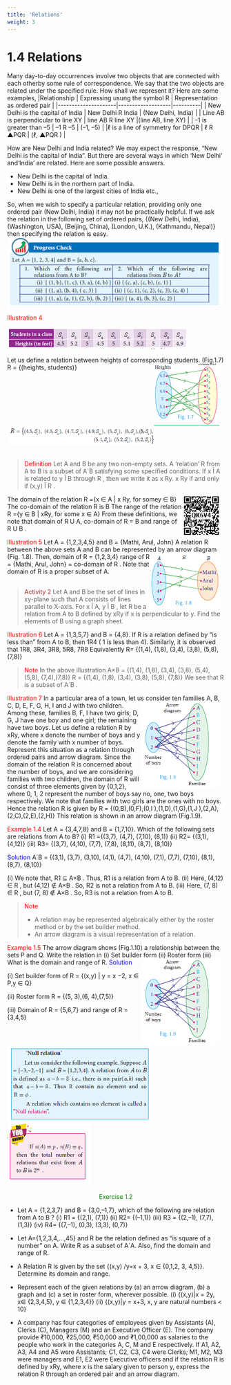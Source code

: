 ```yaml
---
title: 'Relations'
weight: 3
---
```


# 1.4 Relations
Many day-to-day occurrences involve two objects that are connected with each otherby some rule of correspondence. We say that the two objects are related under the specified rule. How shall we represent it? Here are some examples,
|Relationship         | Expressing usung the symbol R       | Representation as ordered pair |
|---------------------|-------------------|----------|
| New Delhi is the capital of India       | New Delhi R India      | (New Delhi, India) |
| Line AB is perpendicular to line XY        | line AB R line XY      |(line AB, line XY) |
| –1 is greater than –5       | –1 R –5      | (–1, –5) |
|ℓ is a line of symmetry for DPQR | ℓ R ▲PQR    | (ℓ, ▲PQR )  |

How are New Delhi and India related? We may expect the response, “New Delhi is the capital of India”. But there are several ways in which ‘New Delhi’ and‘India’ are related. Here are some possible answers.

* New Delhi is the capital of India.
* New Delhi is in the northern part of India.
* New Delhi is one of the largest cities of India etc.,

So, when we wish to specify a particular relation, providing only one ordered pair (New Delhi, India) it may not be practically helpful. If we ask the relation in the following
set of ordered pairs,
{(New Delhi, India), (Washington, USA), (Beijing, China), (London, U.K.), (Kathmandu, Nepal)} then specifying the relation is easy.
![Alt text](image-2.png) 

<span style="color:red;">Illustration 4</span>

![Alt text](image-3.png)

Let us define a relation between heights of corresponding
students. (Fig.1.7) <img src="image1_7.png" alt="4.15" style="float:right; margin-right:10px;"/>
R = {(heights, students)}
![Alt text](image-4.png)

##
> <span style="color:red;">Definition</span>
> Let A and B be any two non-empty sets. A ‘relation’ R from A to B is a subset of
A´B satisfying some specified conditions. If x Î A is related to y Î B through R , then
we write it as x Ry. x Ry if and only if (x,y) Î R .


 <img src="qr3.png" alt="4.15" style="float:right; margin-right:10px;"/>
The domain of the relation R ={x ∈ A | x Ry, for somey ∈ B}
The co-domain of the relation R is B
The range of the relation R ={y ∈ B | xRy, for some x ∈ A}
From these definitions, we note that domain of R U A, co-domain
of R = B and range of R U B .

> 
<span style="color:red;">Illustration 5</span>
Let A = {1,2,3,4,5} and B = {Mathi, Arul, John} 
A relation R between the above sets A and B can be represented by an arrow diagram (Fig. 1.8).  <img src="image1_8.png" alt="4.15" style="float:right; margin-right:10px;"/>
Then, domain of R = {1,2,3,4} range of R = {Mathi, Arul, John} = co-domain of R . 
Note that domain of R is a proper subset of A.


##
> <span style="color:brown;">Activity 2</span>
> Let A and B be the set of lines in xy-plane such that A consists of lines parallel to
X-axis. For x Î A, y Î B , let R be a relation from A to B defined by xRy if x is perpendicular to y. Find the elements of B using a graph sheet.


<span style="color:red;">Illustration 6</span>
Let A = {1,3,5,7} and B = {4,8}. If R is a relation defined by “is less than” from
A to B, then 1R4 ( 1 is less than 4). Similarly, it is observed that 1R8, 3R4, 3R8,
5R8, 7R8
Equivalently R= {(1,4), (1,8), (3,4), (3,8), (5,8), (7,8)}

> <span style="color:red;">Note</span>
> In the above illustration A×B = {(1,4), (1,8), (3,4), (3,8), (5,4), (5,8), (7,4),(7,8)}
R = {(1,4), (1,8), (3,4), (3,8), (5,8), (7,8)} We see that R is a subset of A´B .

<span style="color:red;">Illustration 7</span>
In a particular area of a town, let us consider ten families<img src="image1_9.png" alt="4.15" style="float:right; margin-right:10px;"/>
A, B, C, D, E, F, G, H, I and J with two children. Among 
these, families B, F, I have two girls; D, G, J have one boy and
one girl; the remaining have two boys. Let us define a relation
R by xRy, where x denote the number of boys and y denote
the family with x number of boys. Represent this situation as
a relation through ordered pairs and arrow diagram.
Since the domain of the relation R is concerned about
the number of boys, and we are considering families with two
children, the domain of R will consist of three elements given by {0,1,2}, where 0, 1, 2
represent the number of boys say no, one, two boys respectively. We note that families
with two girls are the ones with no boys. Hence the relation R is given by
R = {(0,B),(0,F),(0,I ),(1,D),(1,G),(1,J ),(2,A),(2,C),(2,E),(2,H)}
This relation is shown in an arrow diagram (Fig.1.9).

<span style="color:red;">Example 1.4 </span> Let A = {3,4,7,8} and B = {1,7,10}. Which of the following sets are relations
from A to B?
(i) R1 ={(3,7), (4,7), (7,10), (8,1)} (ii) R2= {(3,1), (4,12)}
(iii) R3= {(3,7), (4,10), (7,7), (7,8), (8,11), (8,7), (8,10)}

<span style="color:blue;">Solution </span> A´B = {(3,1), (3,7), (3,10), (4,1), (4,7), (4,10), (7,1), (7,7), (7,10), (8,1), (8,7), (8,10)}

(i) We note that, R1 ⊆ A×B . Thus, R1 is a relation from A to B.
(ii) Here, (4,12) ∈ R , but (4,12)  ∉ A×B . So, R2 is not a relation from A to B.
(iii) Here, (7, 8) ∈ R , but (7, 8) ∉ A×B . So, R3 is not a relation from A to B.

> <span style="color:red;">Note</span>
>* A relation may be represented algebraically either by the roster method or by the set builder method.
> * An arrow diagram is a visual representation of a relation.


<span style="color:red;">Example 1.5 </span> The arrow diagram shows (Fig.1.10) a relationship between the sets P and Q. Write the relation in (i) Set builder form (ii) Roster form (iii) What is the domain and range of R. 
<span style="color:blue;">Solution </span> <img src="image1_9.png" alt="4.15" style="float:right; margin-right:10px;"/>

(i) Set builder form of R = {(x,y) | y = x −2, x ∈  P,y ∈ Q}

(ii) Roster form R = {(5, 3),(6, 4),(7,5)}

(iii) Domain of R = {5,6,7} and range of R = {3,4,5}

##
![Alt text](image-5.png)         ![Alt text](image-6.png)

<center><span style="color:Green;">Exercise 1.2</span></center>

* Let A = {1,2,3,7} and B = {3,0,–1,7}, which of the following are relation from A to B ?
(i) R1 = {(2,1), (7,1)} (ii) R2= {(–1,1)}
(iii) R3 = {(2,–1), (7,7), (1,3)} (iv) R4= {(7,–1), (0,3), (3,3), (0,7)}

* Let A={1,2,3,4,...,45} and R be the relation defined as “is square of a number” on A.
Write R as a subset of A´A. Also, find the domain and range of R.

* A Relation R is given by the set {(x,y) /y=x + 3, x ∈  {0,1,2, 3, 4,5}}. Determine its domain and range.

* Represent each of the given relations by (a) an arrow diagram, (b) a graph and (c) a set
in roster form, wherever possible.
(i) {(x,y)|x = 2y, x∈  {2,3,4,5}, y ∈  {1,2,3,4}}
(ii) {(x,y)|y = x+3, x, y are natural numbers < 10}
* A company has four categories of employees given by Assistants (A), Clerks (C), Managers (M) and an Executive Officer (E). The company provide ₹10,000, ₹25,000, ₹50,000 and ₹1,00,000 as salaries to the people who work in the categories A, C, M and E respectively. If A1, A2, A3, A4 and A5 were Assistants; C1, C2, C3, C4 were Clerks; M1, M2, M3 were managers and E1, E2 were Executive officers and if the relation R is defined by xRy, where x is the salary given to person y, express the relation R through an ordered pair and an arrow diagram.











